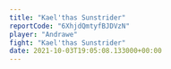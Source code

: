 ```yaml
---
title: "Kael'thas Sunstrider"
reportCode: "6XhjdQmtyfBJDVzN"
player: "Andrawe"
fight: "Kael'thas Sunstrider"
date: 2021-10-03T19:05:08.133000+00:00
---
```

